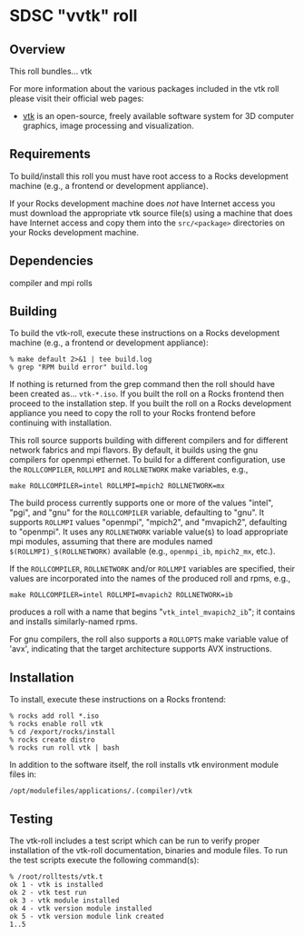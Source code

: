 # SDSC "vvtk" roll

## Overview

This roll bundles... vtk

For more information about the various packages included in the vtk roll please visit their official web pages:

- <a href="https://www.vtk.org" target="_blank">vtk</a> is an open-source, freely available software system for 3D computer graphics, image processing and visualization.

## Requirements

To build/install this roll you must have root access to a Rocks development
machine (e.g., a frontend or development appliance).

If your Rocks development machine does *not* have Internet access you must
download the appropriate vtk source file(s) using a machine that does
have Internet access and copy them into the `src/<package>` directories on your
Rocks development machine.


## Dependencies

compiler and mpi rolls


## Building

To build the vtk-roll, execute these instructions on a Rocks development
machine (e.g., a frontend or development appliance):

```shell
% make default 2>&1 | tee build.log
% grep "RPM build error" build.log
```

If nothing is returned from the grep command then the roll should have been
created as... `vtk-*.iso`. If you built the roll on a Rocks frontend then
proceed to the installation step. If you built the roll on a Rocks development
appliance you need to copy the roll to your Rocks frontend before continuing
with installation.

This roll source supports building with different compilers and for different
network fabrics and mpi flavors.  By default, it builds using the gnu compilers
for openmpi ethernet.  To build for a different configuration, use the
`ROLLCOMPILER`, `ROLLMPI` and `ROLLNETWORK` make variables, e.g.,

```shell
make ROLLCOMPILER=intel ROLLMPI=mpich2 ROLLNETWORK=mx 
```

The build process currently supports one or more of the values "intel", "pgi",
and "gnu" for the `ROLLCOMPILER` variable, defaulting to "gnu".  It supports
`ROLLMPI` values "openmpi", "mpich2", and "mvapich2", defaulting to "openmpi".
It uses any `ROLLNETWORK` variable value(s) to load appropriate mpi modules,
assuming that there are modules named `$(ROLLMPI)_$(ROLLNETWORK)` available
(e.g., `openmpi_ib`, `mpich2_mx`, etc.).

If the `ROLLCOMPILER`, `ROLLNETWORK` and/or `ROLLMPI` variables are specified,
their values are incorporated into the names of the produced roll and rpms, e.g.,

```shell
make ROLLCOMPILER=intel ROLLMPI=mvapich2 ROLLNETWORK=ib
```
produces a roll with a name that begins "`vtk_intel_mvapich2_ib`"; it
contains and installs similarly-named rpms.

For gnu compilers, the roll also supports a `ROLLOPTS` make variable value of
'avx', indicating that the target architecture supports AVX instructions.


## Installation

To install, execute these instructions on a Rocks frontend:

```shell
% rocks add roll *.iso
% rocks enable roll vtk
% cd /export/rocks/install
% rocks create distro
% rocks run roll vtk | bash
```

In addition to the software itself, the roll installs vtk environment
module files in:

```shell
/opt/modulefiles/applications/.(compiler)/vtk
```


## Testing

The vtk-roll includes a test script which can be run to verify proper
installation of the vtk-roll documentation, binaries and module files. To
run the test scripts execute the following command(s):

```shell
% /root/rolltests/vtk.t 
ok 1 - vtk is installed
ok 2 - vtk test run
ok 3 - vtk module installed
ok 4 - vtk version module installed
ok 5 - vtk version module link created
1..5
```
